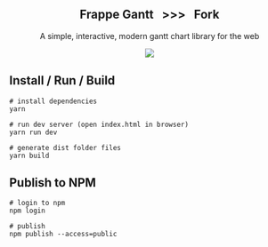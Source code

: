 <div align="center">
    <h2>Frappe Gantt &nbsp;&nbsp;>>>&nbsp;&nbsp;  Fork</h2>
    <p align="center">
        <p>A simple, interactive, modern gantt chart library for the web</p>
    </p>
</div>

<p align="center">
    <a href="https://frappe.github.io/gantt">
        <img src="https://cloud.githubusercontent.com/assets/9355208/21537921/4a38b194-cdbd-11e6-8110-e0da19678a6d.png">
    </a>
</p>

## Install / Run / Build

```shell
# install dependencies
yarn

# run dev server (open index.html in browser)
yarn run dev

# generate dist folder files
yarn build
```

## Publish to NPM
```shell
# login to npm
npm login

# publish
npm publish --access=public
```
